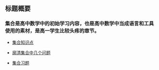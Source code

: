 ## 标题概要

### 集合是高中数学中的初始学习内容，也是高中数学中当成语言和工具使用的素材，是高一学生比较头疼的章节。

* <a   href="http://www.cnblogs.com/wanghai0666/p/7171155.html"    target="_blank">集合知识点</a>

* <a   href="http://www.cnblogs.com/wanghai0666/p/7327638.html"    target="_blank">廓清集合中几个问题</a>

* <a    href="http://www.cnblogs.com/wanghai0666/p/6782025.html"    target="_blank">集合习题</a>

